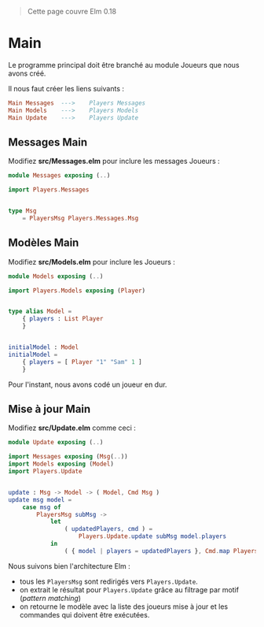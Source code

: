 > Cette page couvre Elm 0.18

# Main

Le programme principal doit être branché au module Joueurs que nous avons créé.

Il nous faut créer les liens suivants :

```elm
Main Messages  --->    Players Messages
Main Models    --->    Players Models
Main Update    --->    Players Update
```

## Messages Main

Modifiez __src/Messages.elm__ pour inclure les messages Joueurs :

```elm
module Messages exposing (..)

import Players.Messages


type Msg
    = PlayersMsg Players.Messages.Msg
```

## Modèles Main

Modifiez __src/Models.elm__ pour inclure les Joueurs :

```elm
module Models exposing (..)

import Players.Models exposing (Player)


type alias Model =
    { players : List Player
    }


initialModel : Model
initialModel =
    { players = [ Player "1" "Sam" 1 ]
    }
```

Pour l'instant, nous avons codé un joueur en dur.

## Mise à jour Main

Modifiez __src/Update.elm__ comme ceci :

```elm
module Update exposing (..)

import Messages exposing (Msg(..))
import Models exposing (Model)
import Players.Update


update : Msg -> Model -> ( Model, Cmd Msg )
update msg model =
    case msg of
        PlayersMsg subMsg ->
            let
                ( updatedPlayers, cmd ) =
                    Players.Update.update subMsg model.players
            in
                ( { model | players = updatedPlayers }, Cmd.map PlayersMsg cmd )
```

Nous suivons bien l'architecture Elm :

- tous les `PlayersMsg` sont redirigés vers `Players.Update`.
- on extrait le résultat pour `Players.Update` grâce au filtrage par motif (*pattern matching*)
- on retourne le modèle avec la liste des joueurs mise à jour et les commandes qui doivent être exécutées.
